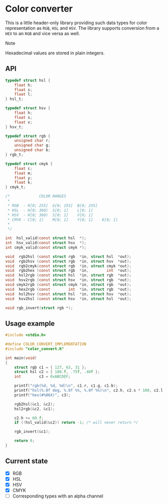 # Color converter

This is a little header-only library providing such data types for color
representation as ```RGB```, ```HSL``` and ```HSV```. The library supports
conversion from a ```HEX``` to an ```RGB``` and vice versa as well.

> [!NOTE]
> Hexadecimal values are stored in plain integers.

## API

```c
typedef struct hsl {
    float h;
    float s;
    float l;
} hsl_t;

typedef struct hsv {
    float h;
    float s;
    float v;
} hsv_t;

typedef struct rgb {
    unsigned char r;
    unsigned char g;
    unsigned char b;
} rgb_t;

typedef struct cmyk {
    float c;
    float m;
    float y;
    float k;
} cmyk_t;

/*             COLOR RANGES
 *
 * RGB  - R[0; 255]  G[0; 255]  B[0; 255]
 * HSL  - H[0; 360)  S[0; 1]    L[0; 1]
 * HSV  - H[0; 360)  S[0; 1]    V[0; 1]
 * CMYK - C[0; 1]    M[0; 1]    Y[0; 1]    K[0; 1]
 *
 */

int  hsl_valid(const struct hsl  *);
int  hsv_valid(const struct hsv  *);
int cmyk_valid(const struct cmyk *);

void  rgb2hsl (const struct rgb  *in, struct hsl  *out);
void  rgb2hsv (const struct rgb  *in, struct hsv  *out);
void  rgb2cmyk(const struct rgb  *in, struct cmyk *out);
void  rgb2hex (const struct rgb  *in,        int  *out);
void  hsl2rgb (const struct hsl  *in, struct rgb  *out);
void  hsv2rgb (const struct hsv  *in, struct rgb  *out);
void cmyk2rgb (const struct cmyk *in, struct rgb  *out);
void  hex2rgb (const        int  *in, struct rgb  *out);
void  hsl2hsv (const struct hsl  *in, struct hsv  *out);
void  hsv2hsl (const struct hsv  *in, struct hsl  *out);

void rgb_invert(struct rgb *);
```

## Usage example

```c
#include <stdio.h>

#define COLOR_CONVERT_IMPLEMENTATION
#include "color_convert.h"

int main(void)
{
    struct rgb c1 = { 127, 63, 31 };
    struct hsl c2 = { 180.f, .75f, .40f };
    int        c3 = 0xABCDEF;

    printf("rgb(%d, %d, %d)\n", c1.r, c1.g, c1.b);
    printf("hsl(%.0f deg, %.0f %%, %.0f %%)\n", c2.h, c2.s * 100, c2.l * 100);
    printf("hex(#%06X)", c3);

    rgb2hsl(&c1, &c2);
    hsl2rgb(&c2, &c1);

    c2.h += 60.f;
    if (!hsl_valid(&c2)) return -1; /* will never return */

    rgb_invert(&c1);

    return 0;
}
```

## Current state

- [x] RGB
- [x] HSL
- [x] HSV
- [x] CMYK
- [ ] Corresponding types with an alpha channel
